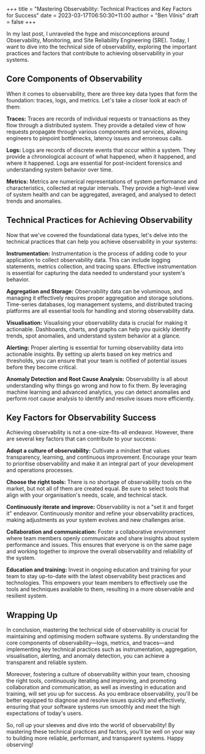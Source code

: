 +++
title = "Mastering Observability: Technical Practices and Key Factors for Success"
date = 2023-03-17T06:50:30+11:00
author = "Ben Vilnis"
draft = false
+++

In my last post, I unraveled the hype and misconceptions around Observability, Monitoring, and Site Reliability Engineering (SRE). Today, I want to dive into the technical side of observability, exploring the important practices and factors that contribute to achieving observability in your systems.

## Core Components of Observability
When it comes to observability, there are three key data types that form the foundation: traces, logs, and metrics. Let's take a closer look at each of them:

**Traces:** Traces are records of individual requests or transactions as they flow through a distributed system. They provide a detailed view of how requests propagate through various components and services, allowing engineers to pinpoint bottlenecks, latency issues and erroneous calls.

**Logs:** Logs are records of discrete events that occur within a system. They provide a chronological account of what happened, when it happened, and where it happened. Logs are essential for post-incident forensics and understanding system behavior over time.

**Metrics:** Metrics are numerical representations of system performance and characteristics, collected at regular intervals. They provide a high-level view of system health and can be aggregated, averaged, and analysed to detect trends and anomalies.

## Technical Practices for Achieving Observability
Now that we've covered the foundational data types, let's delve into the technical practices that can help you achieve observability in your systems:

**Instrumentation:** Instrumentation is the process of adding code to your application to collect observability data. This can include logging statements, metrics collection, and tracing spans. Effective instrumentation is essential for capturing the data needed to understand your system's behavior.

**Aggregation and Storage:** Observability data can be voluminous, and managing it effectively requires proper aggregation and storage solutions. Time-series databases, log management systems, and distributed tracing platforms are all essential tools for handling and storing observability data.

**Visualisation:** Visualising your observability data is crucial for making it actionable. Dashboards, charts, and graphs can help you quickly identify trends, spot anomalies, and understand system behavior at a glance.

**Alerting:** Proper alerting is essential for turning observability data into actionable insights. By setting up alerts based on key metrics and thresholds, you can ensure that your team is notified of potential issues before they become critical.

**Anomaly Detection and Root Cause Analysis:** Observability is all about understanding why things go wrong and how to fix them. By leveraging machine learning and advanced analytics, you can detect anomalies and perform root cause analysis to identify and resolve issues more efficiently.

## Key Factors for Observability Success
Achieving observability is not a one-size-fits-all endeavor. However, there are several key factors that can contribute to your success:

**Adopt a culture of observability:** Cultivate a mindset that values transparency, learning, and continuous improvement. Encourage your team to prioritise observability and make it an integral part of your development and operations processes.

**Choose the right tools:** There is no shortage of observability tools on the market, but not all of them are created equal. Be sure to select tools that align with your organisation's needs, scale, and technical stack.

**Continuously iterate and improve:** Observability is not a "set it and forget it" endeavor. Continuously monitor and refine your observability practices, making adjustments as your system evolves and new challenges arise.

**Collaboration and communication:** Foster a collaborative environment where team members openly communicate and share insights about system performance and issues. This ensures that everyone is on the same page and working together to improve the overall observability and reliability of the system.

**Education and training:** Invest in ongoing education and training for your team to stay up-to-date with the latest observability best practices and technologies. This empowers your team members to effectively use the tools and techniques available to them, resulting in a more observable and resilient system.

## Wrapping Up

In conclusion, mastering the technical side of observability is crucial for maintaining and optimising modern software systems. By understanding the core components of observability—logs, metrics, and traces—and implementing key technical practices such as instrumentation, aggregation, visualisation, alerting, and anomaly detection, you can achieve a transparent and reliable system.

Moreover, fostering a culture of observability within your team, choosing the right tools, continuously iterating and improving, and promoting collaboration and communication, as well as investing in education and training, will set you up for success. As you embrace observability, you'll be better equipped to diagnose and resolve issues quickly and effectively, ensuring that your software systems run smoothly and meet the high expectations of today's users.

So, roll up your sleeves and dive into the world of observability! By mastering these technical practices and factors, you'll be well on your way to building more reliable, performant, and transparent systems. Happy observing!
